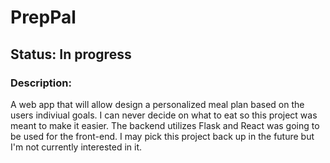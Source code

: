 # PrepPal 

## Status: In progress

### Description: 

A web app that will allow design a personalized meal plan based on the users indiviual goals. I can never decide on what to eat so this project was meant to make it easier.
The backend utilizes Flask and React was going to be used for the front-end. I may pick this project back up in the future but I'm not currently interested in it.
